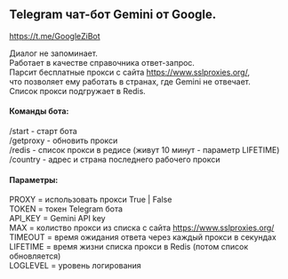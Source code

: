 ## Telegram чат-бот Gemini от Google.

https://t.me/GoogleZiBot

Диалог не запоминает.  
Работает в качестве справочника ответ-запрос.  
Парсит бесплатные прокси с сайта https://www.sslproxies.org/,  
что позволяет ему работать в странах, где Gemini не отвечает.  
Список прокси подгружает в Redis.  

#### Команды бота:  
/start - старт бота  
/getproxy - обновить прокси  
/redis - список прокси в редисе (живут 10 минут - параметр LIFETIME)  
/country - адрес и страна последнего рабочего прокси  

#### Параметры:  
PROXY = использовать прокси True | False  
TOKEN = токен Telegram бота  
API_KEY = Gemini API key  
MAX = колиство прокси из списка с сайта https://www.sslproxies.org/  
TIMEOUT = время ожидания ответа через каждый прокси в секундах  
LIFETIME = время жизни списка прокси в Redis (потом список обновляется)  
LOGLEVEL = уровень логирования  
